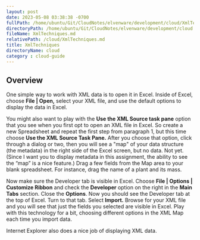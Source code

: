 ```yaml
---
layout: post
date: 2023-05-08 03:38:38 -0700
fullPath: /home/ubuntu/Git/CloudNotes/elvenware/development/cloud/XmlTechniques.md
directoryPath: /home/ubuntu/Git/CloudNotes/elvenware/development/cloud
fileName: XmlTechniques.md
relativePath: /cloud/XmlTechniques.md
title: XmlTechniques
directoryName: cloud
category : cloud-guide
---
```


## Overview

One simple way to work with XML data is to open it in Excel. Inside of
Excel, choose **File | Open,** select your XML file, and use the default
options to display the data in Excel.

You might also want to play with the **Use the XML Source task pane**
option that you see when you first opt to open an XML file in Excel. So
create a new Spreadsheet and repeat the first step from paragraph 1, but
this time choose **Use the XML Source Task Pane.** After you choose that
option, click through a dialog or two, then you will see a "map" of your
data structure (the metadata) in the right side of the Excel screen, but
no data. Not yet. (Since I want you to display metadata in this
assignment, the ability to see the “map” is a nice feature.) Drag a few
fields from the Map area to your blank spreadsheet. For instance, drag
the name of a plant and its mass.

Now make sure the Developer tab is visible in Excel. Choose **File |
Options | Customize Ribbon** and check the **Developer** option on the
right in the **Main Tabs** section. Close the **Options**. Now you
should see the Developer tab at the top of Excel. Turn to that tab.
Select **Import.** Browse for your XML file and you will see that just
the fields you selected are visible in Excel. Play with this technology
for a bit, choosing different options in the XML Map each time you
import data.

Internet Explorer also does a nice job of displaying XML data.
